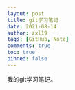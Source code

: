 ```yaml
---
layout: post
title: git学习笔记
date: 2021-08-14
author: zxl19
tags: [GitHub, Note]
comments: true
toc: true
pinned: false
---
```


我的git学习笔记。

<!-- more -->
